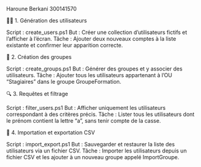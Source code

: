 Haroune Berkani 300141570

🧑‍💻 1. Génération des utilisateurs

Script : create_users.ps1
But : Créer une collection d’utilisateurs fictifs et l’afficher à l’écran.
Tâche : Ajouter deux nouveaux comptes à la liste existante et confirmer leur apparition correcte.

👥 2. Création des groupes

Script : create_groups.ps1
But : Générer des groupes et y associer des utilisateurs.
Tâche : Ajouter tous les utilisateurs appartenant à l’OU “Stagiaires” dans le groupe GroupeFormation.

🔍 3. Requêtes et filtrage

Script : filter_users.ps1
But : Afficher uniquement les utilisateurs correspondant à des critères précis.
Tâche : Lister tous les utilisateurs dont le prénom contient la lettre “a”, sans tenir compte de la casse.

📂 4. Importation et exportation CSV

Script : import_export.ps1
But : Sauvegarder et restaurer la liste des utilisateurs via un fichier CSV.
Tâche : Importer les utilisateurs depuis un fichier CSV et les ajouter à un nouveau groupe appelé ImportGroupe.
